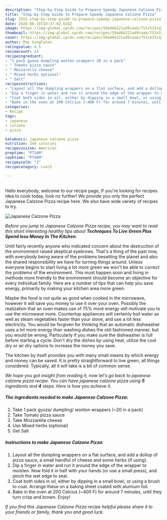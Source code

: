 ```yaml
---
description: "Step-by-Step Guide to Prepare Speedy Japanese Calzone Pizza"
title: "Step-by-Step Guide to Prepare Speedy Japanese Calzone Pizza"
slug: 1552-step-by-step-guide-to-prepare-speedy-japanese-calzone-pizza
date: 2020-06-18T19:37:02.616Z
image: https://img-global.cpcdn.com/recipes/59a46b221ad9caab/751x532cq70/japanese-calzone-pizza-recipe-main-photo.jpg
thumbnail: https://img-global.cpcdn.com/recipes/59a46b221ad9caab/751x532cq70/japanese-calzone-pizza-recipe-main-photo.jpg
cover: https://img-global.cpcdn.com/recipes/59a46b221ad9caab/751x532cq70/japanese-calzone-pizza-recipe-main-photo.jpg
author: Mae Singleton
ratingvalue: 4.5
reviewcount: 14
recipeingredient:
- "1 pack gyoza dumpling wonton wrappers 20 in a pack"
- " Tomato pizza sauce"
- " Mozzarella cheese"
- " Mixed herbs optional"
- " Salt"
recipeinstructions:
- "Layout all the dumpling wrappers on a flat surface, and add a dollop of pizza sauce, a small handful of cheese and some herbs (if using)."
- "Dip a finger in water and run it around the edge of the wrapper to moisten. Now fold it in half with your hands (or use a small press), and pinch the wet edge to seal."
- "Coat both sides in oil, either by dipping in a small bowl, or using a brush to coat. Arrange these on a baking sheet coated with alumium foil."
- "Bake in the oven at 200 Celcius (~400 F) for around 7 minutes, until they turn crisp and brown. Enjoy!"
categories:
- Recipe
tags:
- japanese
- calzone
- pizza

katakunci: japanese calzone pizza 
nutrition: 244 calories
recipecuisine: American
preptime: "PT16M"
cooktime: "PT46M"
recipeyield: "2"
recipecategory: Lunch

---
```

<br>
Hello everybody, welcome to our recipe page, If you're looking for recipes idea to cook today, look no further! We provide you only the perfect Japanese Calzone Pizza recipe here. We also have wide variety of recipes to try.
<br>


![Japanese Calzone Pizza](https://img-global.cpcdn.com/recipes/59a46b221ad9caab/751x532cq70/japanese-calzone-pizza-recipe-main-photo.jpg)

<i>Before you jump to Japanese Calzone Pizza recipe, you may want to read this short interesting healthy tips about 
<strong>Techniques To Live Green Plus Spend less Money In The Kitchen</strong>.</i>
</br>

Until fairly recently anyone who indicated concern about the destruction of the environment raised skeptical eyebrows. That's a thing of the past now, with everybody being aware of the problems besetting the planet and also the shared responsibility we have for turning things around. Unless everyone begins to start living a lot more green we won't be able to correct the problems of the environment. This must happen soon and living in methods more friendly to the environment should become an objective for every individual family. Here are a number of tips that can help you save energy, primarily by making your kitchen area more green.

Maybe the food is not quite as good when cooked in the microwave, however it will save you money to use it over your oven. Possibly the realization that an oven makes use of 75% more energy will motivate you to use the microwave more. Countertop appliances will certainly boil water as well as steam vegetables faster than your stove, and use a lot less electricity. You would be forgiven for thinking that an automatic dishwasher uses a lot more energy than washing dishes the old-fashioned manner, but you would be wrong. Particularly if you make sure the dishwasher is full before starting a cycle. Don't dry the dishes by using heat, utilize the cool dry or air dry options to increase the money you save.

The kitchen by itself provides you with many small means by which energy and money can be saved. It is pretty straightforward to live green, all things considered. Typically, all it will take is a bit of common sense.


<i>We hope you got insight from reading it, now let's go back to japanese calzone pizza recipe. You can have japanese calzone pizza using <strong>5</strong> ingredients and <strong>4</strong> steps. Here is how you achieve it.
</i>

##### The ingredients needed to make Japanese Calzone Pizza:

1. Take 1 pack gyoza/ dumpling/ wonton wrappers (~20 in a pack)
1. Take  Tomato pizza sauce
1. Take  Mozzarella cheese
1. Use  Mixed herbs (optional)
1. Get  Salt


##### Instructions to make Japanese Calzone Pizza:

1. Layout all the dumpling wrappers on a flat surface, and add a dollop of pizza sauce, a small handful of cheese and some herbs (if using).
1. Dip a finger in water and run it around the edge of the wrapper to moisten. Now fold it in half with your hands (or use a small press), and pinch the wet edge to seal.
1. Coat both sides in oil, either by dipping in a small bowl, or using a brush to coat. Arrange these on a baking sheet coated with alumium foil.
1. Bake in the oven at 200 Celcius (~400 F) for around 7 minutes, until they turn crisp and brown. Enjoy!


<i>If you find this Japanese Calzone Pizza recipe helpful please share it to your friends or family, thank you and good luck.</i>
